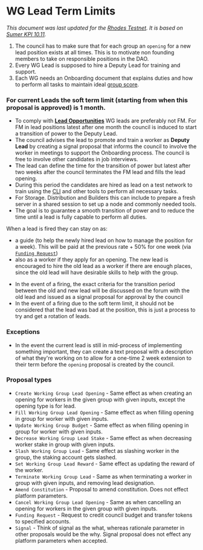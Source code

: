 # WG Lead Term Limits

*This document was last updated for the [Rhodes Testnet](https://github.com/Joystream/joystream/issues/3296). It is based on [Sumer KPI 10.11](https://blog.joystream.org/sumer-kpis/#10.11).*

1. The council has to make sure  that for each group an `opening` for a new lead position exists at all times. This is to motivate non founding members to take on responsible positions in the DAO.
2. Every WG Lead is supposed to hire a Deputy Lead for training and support.
3. Each WG needs an Onboarding document that explains duties and how to perform all tasks to maintain ideal [group score](https://joystream.gitbook.io/testnet-workspace/testnet/council-period-scoring/general-working-group-score).

### For current Leads the soft term limit (starting from when this proposal is approved) is 1 month.

- To comply with [**Lead Opportunities**](https://joystream.gitbook.io/testnet-workspace/testnet/council-period-scoring#lead-opportunities) WG leads are preferably not FM. For FM in lead positions latest after one month the council is induced to start a transition of power to the Deputy Lead.
- The council advises the lead to promote and train a worker as **Deputy Lead** by creating a signal proposal that informs the council to involve the worker in meetings to support the Onboarding process. The council is free to involve other candidates in job interviews.
- The lead can define the time for the transition of power but latest after two weeks after the council terminates the FM lead and fills the lead opening.
- During this period the candidates are hired as lead on a test network to train using the [CLI](https://github.com/Joystream/joystream/tree/master/cli) and other tools to perform all necessary tasks.
- For Storage. Distribution and Builders this can include to prepare a fresh server in a shared session to set up a node and commonly needed tools.
- The goal is to guarantee a smooth transition of power and to reduce the time until a lead is fully capable to perform all duties.

When a lead is fired they can stay on as: 
- a guide (to help the newly hired lead on how to manage the position for a week). This will be paid at the previous rate + 50% for one week (via [`Funding Request`](#proposal-types))
- also as a worker if they apply for an opening. The new lead is encouraged to hire the old lead as a worker if there are enough places, since the old lead will have desirable skills to help with the group.

* In the event of a firing, the exact criteria for the transition period between the old and new lead will be discussed on the forum with the old lead and issued as a signal proposal for approval by the council
* In the event of a firing due to the soft term limit, it should not be considered that the lead was bad at the position, this is just a process to try and get a rotation of leads.

### Exceptions
* In the event the current lead is still in mid-process of implementing something important, they can create a text proposal with a description of what they're working on to allow for a one-time 2 week extension to their term before the `opening` proposal is created by the council.

### Proposal types

- `Create Working Group Lead Opening` - Same effect as when creating an opening for workers in the given group with given inputs, except the opening type is for lead.
- `Fill Working Group Lead Opening` - Same effect as when filling opening in group for worker with given inputs.
- `Update Working Group Budget` - Same effect as when filling opening in group for worker with given inputs.
- `Decrease Working Group Lead Stake` - Same effect as when decreasing worker stake in group with given inputs.
- `Slash Working Group Lead` - Same effect as slashing worker in the group, the staking account gets slashed.
- `Set Working Group Lead Reward` - Same effect as updating the reward of the worker.
- `Terminate Working Group Lead` - Same as when terminating a worker in group with given inputs, and removing lead designation.
- `Amend Constitution` - Proposal to amend constitution. Does not effect platform parameters.
- `Cancel Working Group Lead Opening` - Same as when cancelling an opening for workers in the given group with given inputs.
- `Funding Request` - Request to credit council budget and transfer tokens to specified accounts.
- `Signal` - Think of signal as the what, whereas rationale parameter in other proposals would be the why. Signal proposal does not effect any platform parameters when accepted.
